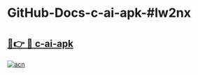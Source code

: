# GitHub-Docs-c-ai-apk-#lw2nx

# <h2><a href="https://andorid.site?title=c-ai-apk&ref=07A">🔗👉 🔴 c-ai-apk</a></h2>

[![acn](https://github.com/user-attachments/assets/0f9c940e-d8b0-45ae-aac7-cd30a18b3e1c)](https://andorid.site?title=c-ai-apk&ref=07A)


